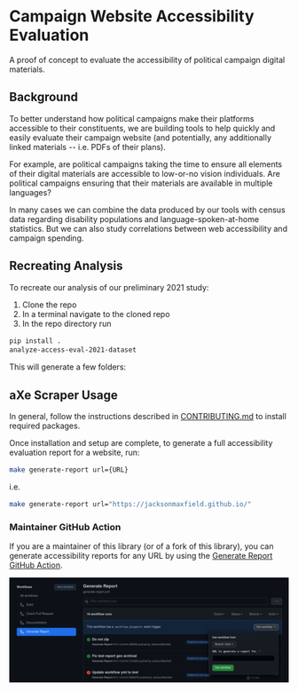 # Campaign Website Accessibility Evaluation

A proof of concept to evaluate the accessibility of political campaign
digital materials.

## Background

To better understand how political campaigns make their platforms accessible to their
constituents, we are building tools to help quickly and easily evaluate their
campaign website (and potentially, any additionally linked materials --
i.e. PDFs of their plans).

For example, are political campaigns taking the time to ensure all elements of their
digital materials are accessible to low-or-no vision individuals. Are political
campaigns ensuring that their materials are available in multiple languages?

In many cases we can combine the data produced by our tools with census data
regarding disability populations and language-spoken-at-home statistics.
But we can also study correlations between web accessibility and campaign spending.

## Recreating Analysis

To recreate our analysis of our preliminary 2021 study:

1. Clone the repo
2. In a terminal navigate to the cloned repo
3. In the repo directory run

```bash
pip install .
analyze-access-eval-2021-dataset
```

This will generate a few folders:

## aXe Scraper Usage

In general, follow the instructions described in [CONTRIBUTING.md](./CONTRIBUTING.md) to
install required packages.

Once installation and setup are complete, to generate a full accessibility evaluation
report for a website, run:

```bash
make generate-report url={URL}
```

i.e.

```bash
make generate-report url="https://jacksonmaxfield.github.io/"
```

### Maintainer GitHub Action

If you are a maintainer of this library (or of a fork of this library),
you can generate accessibility reports for any URL by using the
[Generate Report GitHub Action](https://github.com/BITS-Research/campaign-access-eval/actions/workflows/generate-report.yml).

![Screenshot of using workflow dispatch with URL parameter](https://raw.githubusercontent.com/BITS-Research/campaign-access-eval/main/docs/_static/workflow-dispatch.png)
